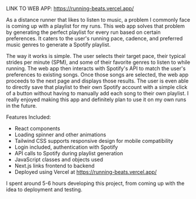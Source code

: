 LINK TO WEB APP: https://running-beats.vercel.app/

As a distance runner that likes to listen to music, a problem I commonly face is coming up with a playlist for my runs. This web app solves that problem by generating the perfect playlist for every run based on certain preferences. It caters to the user's running pace, cadence, and preferred music genres to generate a Spotify playlist. 

The way it works is simple. The user selects their target pace, their typical strides per minute (SPM), and some of their favorite genres to listen to while running. The web app then interacts with Spotify's API to match the user's preferences to existing songs. Once those songs are selected, the web app proceeds to the next page and displays those results. The user is even able to directly save that playlist to their own Spotify account with a simple click of a button without having to manually add each song to their own playlist. I really enjoyed making this app and definitely plan to use it on my own runs in the future.

Features Included:
- React components
- Loading spinner and other animations
- Tailwind CSS supports responsive design for mobile compatibility
- Login included, authentication with Spotify
- API calls to Spotify during playlist generation
- JavaScript classes and objects used
- Next.js links frontend to backend
- Deployed using Vercel at https://running-beats.vercel.app/

I spent around 5-6 hours developing this project, from coming up with the idea to deployment and testing.
